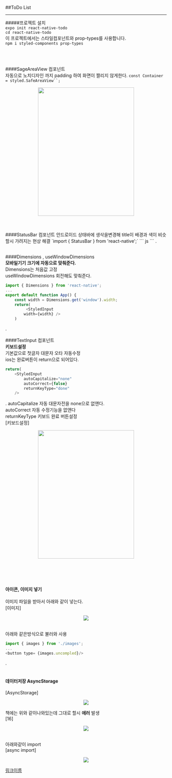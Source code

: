 ##ToDo List
___


#####프로젝트 설치  
`expo init react-native-todo`  
`cd react-native-todo`  
이 프로젝트에서는 스타일컴포넌트와 prop-types를 사용합니다.  
`npm i styled-components prop-types`  
      
</br>
</br>

####SageAreaView 컴포넌트  
자동으로 노치디자인 까지 padding 하여 화면이 짤리지 않게한다.
`const Container = styled.SafeAreaView``;`  
<p align="center"><img src="https://user-images.githubusercontent.com/75245755/113812486-24f16880-97a9-11eb-8d89-839a3511869e.PNG" width="300" height="400"></p> 
</br>
</br>
####StatusBar 컴포넌트  
안드로이드 상태바에 생삭을변경해 title이 배경과 색이 비슷할시 가려지는 현상 해결  
`import { StatusBar } from 'react-native';`  
``` js
<StatusBar
    barStyle="light-content"
    backgroundColor={theme.background}
/>
```  
.
</br>
</br>  

####Dimensions , useWindowDimensions  
**모바일기기 크기에 자동으로 맞춰준다.**  
Dimensions는 처음값 고정   
useWindowDimensions 회전해도 맞춰준다.  
```js
import { Dimensions } from 'react-native';
...
export default function App() {
    const width = Dimensions.get('window').width;
    return(
         <StyledInput 
        width={width} />
    )
```   
.
</br>
</br>
####TextInput 컴포넌트   
**키보드설정**  
기본값으로 첫글자 대문자 오타 자동수정  
ios는 완료버튼이 return으로 되어있다.  
```js
return(
    <StyledInput
        autoCapitalize="none"
        autoCorrect={false}
        returnKeyType="done"
    />
```  
.
autoCapitalize 자동 대문자전을 none으로 없앤다.  
autoCorrect 자동 수정기능을 없앤다  
returnKeyType 키보드 완료 버튼설정  
[키보드설정]<p align="center"><img src="https://user-images.githubusercontent.com/75245755/113812061-5d447700-97a8-11eb-8dfb-9c4904ec8cf1.PNG" width="300" height="400"></p>    
</br>
</br>
#### 아이콘, 이미지 넣기  
이미지 파일을 받아서 아래와 같이 넣는다.  
[이미지]<p align="center"><img src="https://user-images.githubusercontent.com/75245755/113812752-96311b80-97a9-11eb-83ef-33d2df63efdd.PNG"></p>  
아래와 같은방식으로 불러와 사용  
```js
import { images } from './images';
...
<button type= {images.uncompled}/>
``` 
.
</br>
</br>
#### 데이터저장 AsyncStorage  
[AsyncStorage]<p align="center"><img src="https://user-images.githubusercontent.com/75245755/113814665-f2e20580-97ac-11eb-85eb-243cd7578b07.PNG"></p>  

책에는 위와 같이나와있는데 그대로 할시 **에러** 발생  
[16]<p align="center"><img src="https://user-images.githubusercontent.com/75245755/113813321-a72e5c80-97aa-11eb-8f90-514c953b3d2e.PNG" ></p>  
아래와같이 import  
[async import]<p align="center"><img src="https://user-images.githubusercontent.com/75245755/113813444-df359f80-97aa-11eb-9895-0e1e0451c341.PNG"></p>






<!-- 링크 -->
[링크이름](링크내용)

